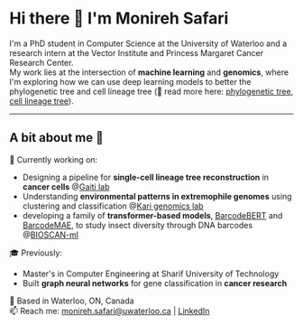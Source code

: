 

<!--
**msafari18/msafari18** is a ✨ _special_ ✨ repository because its `README.md` (this file) appears on your GitHub profile.

Here are some ideas to get you started:

- 🔭 I’m currently working on ...
- 🌱 I’m currently learning ...
- 👯 I’m looking to collaborate on ...
- 🤔 I’m looking for help with ...
- 💬 Ask me about ...
- 📫 How to reach me: ...
- 😄 Pronouns: ...
- ⚡ Fun fact: ...
-->

# Hi there 👋 I'm Monireh Safari

I'm a PhD student in Computer Science at the University of Waterloo and a research intern at the Vector Institute and Princess Margaret Cancer Research Center.  
My work lies at the intersection of **machine learning** and **genomics**, where I'm exploring how we can use deep learning models to better the phylogenetic tree and cell lineage tree (🤔 read more here: [phylogenetic tree](https://en.wikipedia.org/wiki/Phylogenetic_tree), [cell lineage tree](https://en.wikipedia.org/wiki/Cell_lineage)). 

---

## A bit about me 🌱

🔬 Currently working on:

- Designing a pipeline for **single-cell lineage tree reconstruction** in **cancer cells** @[Gaiti lab](https://www.gaitilab.com/)
- Understanding **environmental patterns in extremophile genomes** using clustering and classification @[Kari genomics lab]([https://www.gaitilab.com/](https://github.com/Kari-Genomics-Lab))
- developing a family of **transformer-based models**, [BarcodeBERT](https://arxiv.org/abs/2311.02401) and [BarcodeMAE](https://scholar.google.com/citations?view_op=view_citation&hl=en&user=KIlvvosAAAAJ&citation_for_view=KIlvvosAAAAJ:2osOgNQ5qMEC), to study insect diversity through DNA barcodes @[BIOSCAN-ml](https://github.com/bioscan-ml)

🎓 Previously:
- Master's in Computer Engineering at Sharif University of Technology
- Built **graph neural networks** for gene classification in **cancer research**

📍 Based in Waterloo, ON, Canada  
📫 Reach me: monireh.safari@uwaterloo.ca | [LinkedIn](https://www.linkedin.com/in/monireh-safari)
